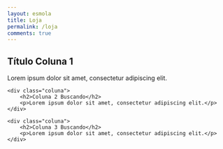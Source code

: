 ```yaml
---
layout: esmola
title: Loja
permalink: /loja
comments: true
---
```


<div class="row justify-content-between">
    <div class="coluna">
        <h2>Título Coluna 1</h2>
        <p>Lorem ipsum dolor sit amet, consectetur adipiscing elit.</p>
    </div>

    <div class="coluna">
        <h2>Coluna 2 Buscando</h2>
        <p>Lorem ipsum dolor sit amet, consectetur adipiscing elit.</p>
    </div>

    <div class="coluna">
        <h2>Coluna 3 Buscando</h2>
        <p>Lorem ipsum dolor sit amet, consectetur adipiscing elit.</p>
    </div>
</div>
